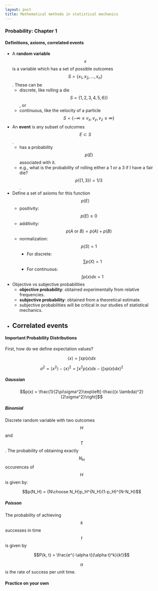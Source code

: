 ```yaml
---
layout: post
title: Mathematical methods in statistical mechanics
---
```



### Probability: Chapter 1

#### Definitions, axioms, correlated events
- A **random variable** $$x$$ is a variable which has a set of possible outcomes $$S=\{x_1, x_2, ..., x_n\}$$. These can be
    - discrete, like rolling a die $$S=\{1,2,3,4,5,6\})$$, or
    - continuous, like the velocity of a particle $$S=\{-\infty \leq v_x, v_y, v_z \leq \infty\}$$
- An **event** is any subset of outcomes $$E\subset S$$.
    - has a probability $$p(E)$$ associated with it.
    - e.g., what is the probability of rolling either a 1 or a 3 if I have a fair die? $$p(\{1,3\}) = 1/3$$.
- Define a set of axioms for this function $$p(E)$$
    - positivity: $$p(E) \geq 0$$
    - additivity: $$p(A \text{ or } B) = p(A) + p(B)$$
    - normalization: $$p(S) = 1$$
        - For discrete: $$\sum p(X) = 1$$
        - For continuous: $$\int p(x) dx = 1$$
- Objective vs subjective probabilities
    - **objective probability**: obtained experimentally from relative frequencies.
    - **subjective probability**: obtained from a theoretical estimate.
    - subjective probabilities will be critical in our studies of statistical mechanics.
- Correlated events
    -

#### Important Probability Distributions
First, how do we define expectation values?

$$\langle x \rangle = \int xp(x)dx$$

$$\sigma^2 = \langle x^2 \rangle - \langle x \rangle^2 = \int x^2p(x)dx - \left(\int xp(x)dx\right)^2$$

##### Gaussian

$$p(x) = \frac{1}{2\pi\sigma^2}\exp\left[-\frac{(x \lambda)^2}{2\sigma^2}\right]$$

##### Binomial

Discrete random variable with two outcomes $$H$$ and $$T$$. The probability of obtaining exactly $$N_H$$ occurences of $$H$$ is given by:

$$p(N_H) = {N\choose N_H}p_H^{N_H}(1-p_H)^{N-N_H}$$

##### Poisson

The probability of achieving $$k$$ successes in time $$t$$ is given by

$$P(k, t) = \frac{e^{-\alpha t}(\alpha t)^k}{k!}$$

$$\alpha$$ is the rate of success per unit time.

#### Practice on your own
